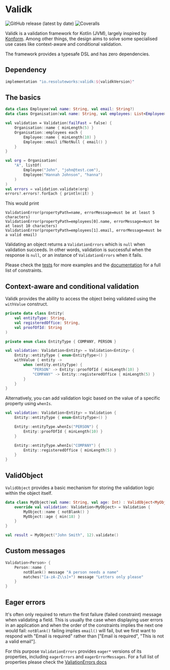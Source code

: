 # Validk
![GitHub release (latest by date)](https://img.shields.io/github/v/release/resoluteworks/validk)
![Coveralls](https://img.shields.io/coverallsCoverage/github/resoluteworks/validk)

Validk is a validation framework for Kotlin (JVM), largely inspired by [Konform](https://github.com/konform-kt/konform). Among other things,
the design aims to solve some specialised use cases like context-aware and conditional validation.

The framework provides a typesafe DSL and has zero dependencies.

## Dependency
```groovy
implementation "io.resoluteworks:validk:${validkVersion}"
```

## The basics

```kotlin
data class Employee(val name: String, val email: String?)
data class Organisation(val name: String, val employees: List<Employee>)

val validation = Validation(failFast = false) {
    Organisation::name { minLength(5) }
    Organisation::employees each {
        Employee::name { minLength(10) }
        Employee::email ifNotNull { email() }
    }
}

val org = Organisation(
    "A", listOf(
        Employee("John", "john@test.com"),
        Employee("Hannah Johnson", "hanna")
    )
)
val errors = validation.validate(org)
errors?.errors?.forEach { println(it) }
```

This would print
```text
ValidationError(propertyPath=name, errorMessage=must be at least 5 characters)
ValidationError(propertyPath=employees[0].name, errorMessage=must be at least 10 characters)
ValidationError(propertyPath=employees[1].email, errorMessage=must be a valid email)
```

Validating an object returns a `ValidationErrors` which is `null` when validation succeeds.
In other words, validation is successful when the response is `null`, or an instance of `ValidationErrors` when it fails.   

Please check the [tests](https://github.com/resoluteworks/validk/tree/main/validk/src/test/kotlin/io/validk) for more examples and the [documentation](https://resoluteworks.github.io/validk/validk/validk/io.validk/index.html) for a full list of constraints.

## Context-aware and conditional validation
Validk provides the ability to access the object being validated using the `withValue` construct.
```kotlin
private data class Entity(
    val entityType: String,
    val registeredOffice: String,
    val proofOfId: String
)

private enum class EntityType { COMPANY, PERSON }

val validation: Validation<Entity> = Validation<Entity> {
    Entity::entityType { enum<EntityType>() }
    withValue { entity ->
        when (entity.entityType) {
            "PERSON" -> Entity::proofOfId { minLength(10) }
            "COMPANY" -> Entity::registeredOffice { minLength(5) }
        }
    }
}
```

Alternatively, you can add validation logic based on the value of a specific property using `whenIs`.
```kotlin
val validation: Validation<Entity> = Validation {
    Entity::entityType { enum<EntityType>() }

    Entity::entityType.whenIs("PERSON") {
        Entity::proofOfId { minLength(10) }
    }

    Entity::entityType.whenIs("COMPANY") {
        Entity::registeredOffice { minLength(5) }
    }
}
```

## ValidObject
`ValidObject` provides a basic mechanism for storing the validation logic within the object itself.
```kotlin
data class MyObject(val name: String, val age: Int) : ValidObject<MyObject> {
    override val validation: Validation<MyObject> = Validation {
        MyObject::name { notBlank() }
        MyObject::age { min(18) }
    }
}

val result = MyObject("John Smith", 12).validate()
```

## Custom messages
```kotlin
Validation<Person> {
    Person::name {
        notBlank() message "A person needs a name"
        matches("[a-zA-Z\\s]+") message "Letters only please"
    }
}
```

## Eager errors
It's often only required to return the first failure (failed constraint) message when validating a field. This is usually the case when displaying user errors in an application and when the order of the constraints implies the next one would fail: `notBlank()` failing implies `email()` will fail, but we first want to respond with "Email is required" rather than ["Email is required", "This is not a valid email"].

For this purpose `ValidationErrors` provides `eager*` versions of its properties, including `eagerErrors` and `eagerErrorMessages`. For a full list of properties please check the
[ValiationErrors docs](https://resoluteworks.github.io/validk/validk/validk/io.validk/-validation-errors/index.html)
